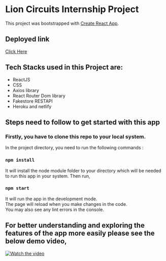 # Lion Circuits Internship Project

This project was bootstrapped with [Create React App](https://github.com/facebook/create-react-app).
## Deployed link
<a href="https://cheerful-daffodil-720f1f.netlify.app/" target="_blank">Click Here</a>
## Tech Stacks used in this Project are:
- ReactJS
- CSS
- Axios library
- React Router Dom library
- Fakestore RESTAPI
- Heroku and netlify

## Steps need to follow to get started with this app
### Firstly, you have to clone this repo to your local system.
In the project directory, you need to run the following commands :
### `npm install`
It will install the node module folder to your directory which will be needed to run this app in your system. Then run,

### `npm start`
It will run the app in the development mode.\
The page will reload when you make changes in the code.\
You may also see any lint errors in the console.

## For better understanding and exploring the features of the app more easily please see the below demo video,

[![Watch the video](https://pbs.twimg.com/profile_images/820591384155537413/ZuSg7rUg_200x200.jpg)](https://drive.google.com/file/d/1z4NxQSmXTfM0aSYy8p9tm__6lmJ942jJ/view?usp=sharing)
